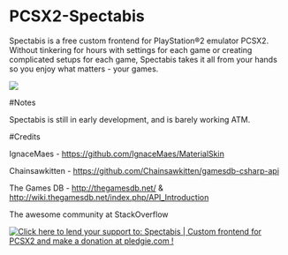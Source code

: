 # PCSX2-Spectabis

Spectabis is a free custom frontend for PlayStation®2 emulator PCSX2. Without tinkering for hours with settings for each game or creating complicated setups for each game, Spectabis takes it all from your hands so you enjoy what matters - your games.

![](https://i.imgur.com/7F71ssY.png)


#Notes

Spectabis is still in early development, and is barely working ATM.

#Credits

IgnaceMaes - https://github.com/IgnaceMaes/MaterialSkin

Chainsawkitten - https://github.com/Chainsawkitten/gamesdb-csharp-api

The Games DB - http://thegamesdb.net/ & http://wiki.thegamesdb.net/index.php/API_Introduction

The awesome community at StackOverflow

<a href='https://pledgie.com/campaigns/32496'><img alt='Click here to lend your support to: Spectabis | Custom frontend for PCSX2 and make a donation at pledgie.com !' src='https://pledgie.com/campaigns/32496.png?skin_name=chrome' border='0' ></a>
